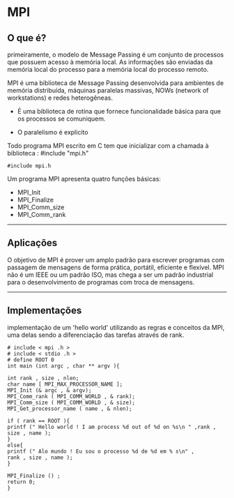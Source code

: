 # MPI

## O que é?

primeiramente, o modelo de Message Passing é um
conjunto de processos que possuem acesso
à memória local. As informações são
enviadas da memória local do processo
para a memória local do processo remoto.

MPI é uma biblioteca de Message Passing
desenvolvida para ambientes de memória distribuída, máquinas
paralelas massivas, NOWs (network of workstations) e redes heterogêneas.

* É uma biblioteca de rotina que fornece
funcionalidade básica para que os processos se
comuniquem.

* O paralelismo é explicito

Todo programa MPI escrito em C tem que inicializar
com a chamada à biblioteca : #include "mpi.h"

    #include mpi.h

Um programa MPI apresenta quatro funções básicas:
* MPI_Init
* MPI_Finalize
* MPI_Comm_size
* MPI_Comm_rank

---
## Aplicações

O objetivo de MPI é prover um amplo padrão para escrever programas com passagem de mensagens de forma prática, portátil, eficiente e flexível. MPI não é um IEEE ou um padrão ISO, mas chega a ser um padrão industrial para o desenvolvimento de programas com troca de mensagens.

---
## Implementações

implementação de um 'hello world' utilizando as regras e conceitos da MPI, uma delas sendo a diferenciação das tarefas através de rank. 

    # include < mpi .h >
    # include < stdio .h >
    # define ROOT 0
    int main (int argc , char ** argv ){

    int rank , size , nlen;
    char name [ MPI_MAX_PROCESSOR_NAME ];
    MPI_Init (& argc , & argv);
    MPI_Comm_rank ( MPI_COMM_WORLD , & rank);
    MPI_Comm_size ( MPI_COMM_WORLD , & size);
    MPI_Get_processor_name ( name , & nlen);

    if ( rank == ROOT ){
    printf (" Hello world ! I am process %d out of %d on %s\n " ,rank , size , name );
    } 
    else{
    printf (" Alo mundo ! Eu sou o processo %d de %d em % s\n" ,
    rank , size , name );
    }

    MPI_Finalize () ;
    return 0;
    }





